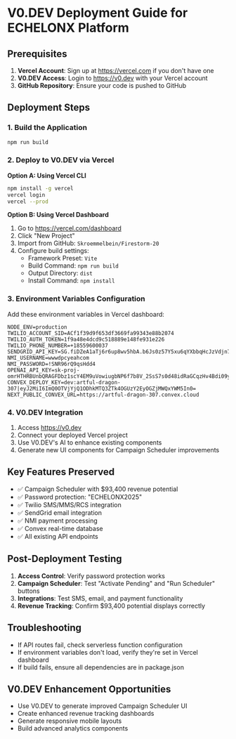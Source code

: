 # V0.DEV Deployment Guide for ECHELONX Platform

## Prerequisites
1. **Vercel Account**: Sign up at https://vercel.com if you don't have one
2. **V0.DEV Access**: Login to https://v0.dev with your Vercel account
3. **GitHub Repository**: Ensure your code is pushed to GitHub

## Deployment Steps

### 1. Build the Application
```bash
npm run build
```

### 2. Deploy to V0.DEV via Vercel

**Option A: Using Vercel CLI**
```bash
npm install -g vercel
vercel login
vercel --prod
```

**Option B: Using Vercel Dashboard**
1. Go to https://vercel.com/dashboard
2. Click "New Project"
3. Import from GitHub: `Skroemmelbein/Firestorm-20`
4. Configure build settings:
   - Framework Preset: `Vite`
   - Build Command: `npm run build`
   - Output Directory: `dist`
   - Install Command: `npm install`

### 3. Environment Variables Configuration
Add these environment variables in Vercel dashboard:

```env
NODE_ENV=production
TWILIO_ACCOUNT_SID=ACf1f39d9f653df3669fa99343e88b2074
TWILIO_AUTH_TOKEN=1f9a48e4dcd9c518889e148fe931e226
TWILIO_PHONE_NUMBER=+18559600037
SENDGRID_API_KEY=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
NMI_USERNAME=wwwdpcyeahcom
NMI_PASSWORD=!SNR96rQ9qsHdd4
OPENAI_API_KEY=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
CONVEX_DEPLOY_KEY=dev:artful-dragon-307|eyJ2MiI6ImQ0OTVjYjQ1ODhkMTQ3ZTk4OGUzY2EyOGZjMWQxYWM5In0=
NEXT_PUBLIC_CONVEX_URL=https://artful-dragon-307.convex.cloud
```

### 4. V0.DEV Integration
1. Access https://v0.dev
2. Connect your deployed Vercel project
3. Use V0.DEV's AI to enhance existing components
4. Generate new UI components for Campaign Scheduler improvements

## Key Features Preserved
- ✅ Campaign Scheduler with $93,400 revenue potential
- ✅ Password protection: "ECHELONX2025"
- ✅ Twilio SMS/MMS/RCS integration
- ✅ SendGrid email integration
- ✅ NMI payment processing
- ✅ Convex real-time database
- ✅ All existing API endpoints

## Post-Deployment Testing
1. **Access Control**: Verify password protection works
2. **Campaign Scheduler**: Test "Activate Pending" and "Run Scheduler" buttons
3. **Integrations**: Test SMS, email, and payment functionality
4. **Revenue Tracking**: Confirm $93,400 potential displays correctly

## Troubleshooting
- If API routes fail, check serverless function configuration
- If environment variables don't load, verify they're set in Vercel dashboard
- If build fails, ensure all dependencies are in package.json

## V0.DEV Enhancement Opportunities
- Use V0.DEV to generate improved Campaign Scheduler UI
- Create enhanced revenue tracking dashboards
- Generate responsive mobile layouts
- Build advanced analytics components
